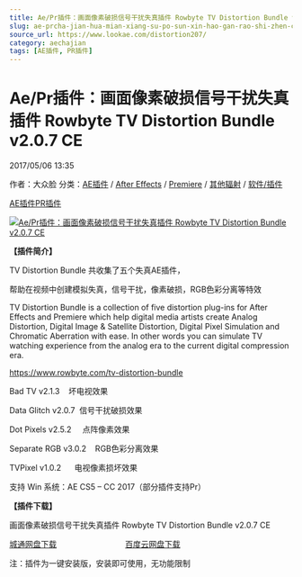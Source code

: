 ```yaml
---
title: Ae/Pr插件：画面像素破损信号干扰失真插件 Rowbyte TV Distortion Bundle v2.0.7 CE
slug: ae-prcha-jian-hua-mian-xiang-su-po-sun-xin-hao-gan-rao-shi-zhen-cha-jian-rowbyte-tv-distortion-bundle-v2-0-7-ce
source_url: https://www.lookae.com/distortion207/
category: aechajian
tags: [AE插件, PR插件]
---
```

# Ae/Pr插件：画面像素破损信号干扰失真插件 Rowbyte TV Distortion Bundle v2.0.7 CE

2017/05/06 13:35

作者：大众脸
分类：[AE插件](https://www.lookae.com/after-effects/aechajian/) / [After Effects](https://www.lookae.com/after-effects/) / [Premiere](https://www.lookae.com/qitarjcj/premierezy/) / [其他辐射](https://www.lookae.com/others/) / [软件/插件](https://www.lookae.com/qitarjcj/)

[AE插件](https://www.lookae.com/tag/ae%e6%8f%92%e4%bb%b6/)[PR插件](https://www.lookae.com/tag/pr%e6%8f%92%e4%bb%b6/)

[![Ae/Pr插件：画面像素破损信号干扰失真插件 Rowbyte TV Distortion Bundle v2.0.7 CE](https://www.lookae.com/wp-content/uploads/2017/05/TV-Distortion-.jpg "Ae/Pr插件：画面像素破损信号干扰失真插件 Rowbyte TV Distortion Bundle v2.0.7 CE-LookAE.com")](https://www.lookae.com/wp-content/uploads/2017/05/TV-Distortion-.jpg)

**【插件简介】**

TV Distortion Bundle 共收集了五个失真AE插件，

帮助在视频中创建模拟失真，信号干扰，像素破损，RGB色彩分离等特效

TV Distortion Bundle is a collection of five distortion plug-ins for After Effects and Premiere which help digital media artists create Analog Distortion, Digital Image & Satellite Distortion, Digital Pixel Simulation and Chromatic Aberration with ease. In other words you can simulate TV watching experience from the analog era to the current digital compression era.

https://www.rowbyte.com/tv-distortion-bundle

Bad TV v2.1.3    坏电视效果

Data Glitch v2.0.7  信号干扰破损效果

Dot Pixels v2.5.2     点阵像素效果

Separate RGB v3.0.2    RGB色彩分离效果

TVPixel v1.0.2      电视像素损坏效果

支持 Win 系统：AE CS5 – CC 2017（部分插件支持Pr）

**【插件下载】**

画面像素破损信号干扰失真插件 Rowbyte TV Distortion Bundle v2.0.7 CE

[城通网盘下载](https://lookae.ctfile.com/fs/680462-202002715)                               [百度云网盘下载](https://pan.baidu.com/s/1pKJ7rjd)

注：插件为一键安装版，安装即可使用，无功能限制
